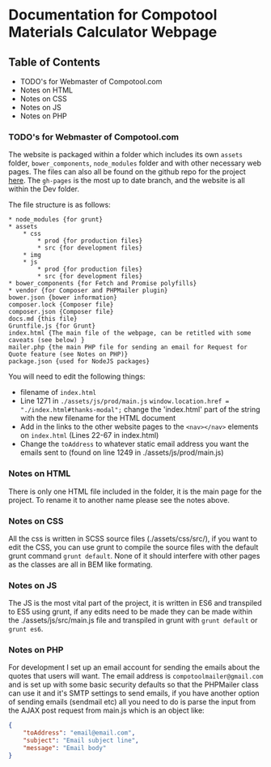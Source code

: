 # Documentation for Compotool Materials Calculator Webpage

## Table of Contents

* TODO's for Webmaster of Compotool.com
* Notes on HTML
* Notes on CSS
* Notes on JS
* Notes on PHP


### TODO's for Webmaster of Compotool.com

The website is packaged within a folder which includes its own `assets` folder, `bower_components`, `node_modules` folder and with other necessary web pages. The files can also all be found on the github repo for the project [here](https://github.com/hamlim/Compotool-project). The `gh-pages` is the most up to date branch, and the website is all within the Dev folder.

The file structure is as follows:
```
* node_modules {for grunt}
* assets
    * css
        * prod {for production files}
        * src {for development files}
    * img
    * js
        * prod {for production files}
        * src {for development files}
* bower_components {for Fetch and Promise polyfills}
* vendor {for Composer and PHPMailer plugin}
bower.json {bower information}
composer.lock {Composer file}
composer.json {Composer file}
docs.md {this file}
Gruntfile.js {for Grunt}
index.html {The main file of the webpage, can be retitled with some caveats (see below) }
mailer.php {the main PHP file for sending an email for Request for Quote feature (see Notes on PHP)}
package.json {used for NodeJS packages}
```

You will need to edit the following things:
* filename of `index.html`
* Line 1271 in `./assets/js/prod/main.js` `window.location.href = "./index.html#thanks-modal";` change the 'index.html' part of the string with the new filename for the HTML document
* Add in the links to the other website pages to the `<nav></nav>` elements on `index.html` (Lines 22-67 in index.html)
* Change the `toAddress` to whatever static email address you want the emails sent to (found on line 1249 in ./assets/js/prod/main.js)

### Notes on HTML

There is only one HTML file included in the folder, it is the main page for the project. To rename it to another name please see the notes above.

### Notes on CSS

All the css is written in SCSS source files (./assets/css/src/), if you want to edit the CSS, you can use grunt to compile the source files with the default grunt command `grunt default`. None of it should interfere with other pages as the classes are all in BEM like formating.

### Notes on JS

The JS is the most vital part of the project, it is written in ES6 and transpiled to ES5 using grunt, if any edits need to be made they can be made within the ./assets/js/src/main.js file and transpiled in grunt with `grunt default` or `grunt es6`.

### Notes on PHP

For development I set up an email account for sending the emails about the quotes that users will want. The email address is `compotoolmailer@gmail.com` and is set up with some basic security defaults so that the PHPMailer class can use it and it's SMTP settings to send emails, if you have another option of sending emails (sendmail etc) all you need to do is parse the input from the AJAX post request from main.js which is an object like:
```JSON
{
    "toAddress": "email@email.com",
    "subject": "Email subject line",
    "message": "Email body"
}
```

